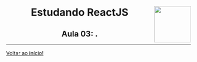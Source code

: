 <div align="center">
<a href="https://github.com/monicaquintal" target="_blank"><img align="right" height="100" src="https://cdn.jsdelivr.net/gh/devicons/devicon/icons/react/react-original.svg" /></a>
<h1>Estudando ReactJS</h1>
<h2>Aula 03: .</h2>
</div>










---

[Voltar ao início!](https://github.com/monicaquintal/estudandoReact/)